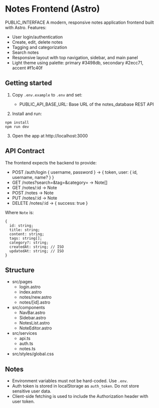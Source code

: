 # Notes Frontend (Astro)

PUBLIC_INTERFACE
A modern, responsive notes application frontend built with Astro. Features:
- User login/authentication
- Create, edit, delete notes
- Tagging and categorization
- Search notes
- Responsive layout with top navigation, sidebar, and main panel
- Light theme using palette: primary #3498db, secondary #2ecc71, accent #f1c40f

## Getting started

1. Copy `.env.example` to `.env` and set:
   - PUBLIC_API_BASE_URL: Base URL of the notes_database REST API

2. Install and run:
```
npm install
npm run dev
```

3. Open the app at http://localhost:3000

## API Contract

The frontend expects the backend to provide:
- POST /auth/login { username, password } -> { token, user: { id, username, name? } }
- GET /notes?search=&tag=&category= -> Note[]
- GET /notes/:id -> Note
- POST /notes -> Note
- PUT /notes/:id -> Note
- DELETE /notes/:id -> { success: true }

Where `Note` is:
```
{
  id: string;
  title: string;
  content: string;
  tags: string[];
  category?: string;
  createdAt: string; // ISO
  updatedAt: string; // ISO
}
```

## Structure

- src/pages
  - login.astro
  - index.astro
  - notes/new.astro
  - notes/[id].astro
- src/components
  - NavBar.astro
  - Sidebar.astro
  - NotesList.astro
  - NoteEditor.astro
- src/services
  - api.ts
  - auth.ts
  - notes.ts
- src/styles/global.css

## Notes

- Environment variables must not be hard-coded. Use `.env`.
- Auth token is stored in localStorage as `auth_token`. Do not store sensitive user data.
- Client-side fetching is used to include the Authorization header with user token.
